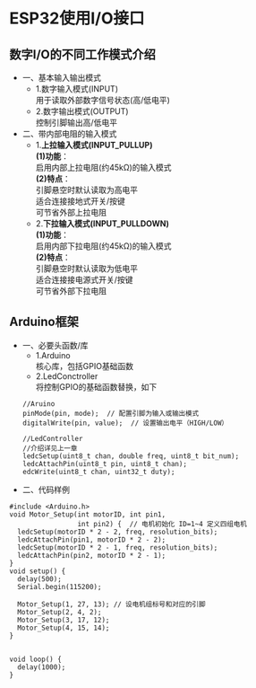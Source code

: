 # ESP32使用I/O接口
## 数字I/O的不同工作模式介绍
- 一、基本输入输出模式
  * 1.数字输入模式(INPUT)
  <br>用于读取外部数字信号状态(高/低电平)
  * 2.数字输出模式(OUTPUT)
  <br>控制引脚输出高/低电平
- 二、带内部电阻的输入模式
  * 1.**上拉输入模式(INPUT_PULLUP)**
  <br>**(1)功能**：
  <br>启用内部上拉电阻(约45kΩ)的输入模式
  <br>**(2)特点**：
  <br>引脚悬空时默认读取为高电平
  <br>适合连接接地式开关/按键
  <br>可节省外部上拉电阻
  * 2.**下拉输入模式(INPUT_PULLDOWN)**
  <br>**(1)功能**​​：
  <br>启用内部下拉电阻(约45kΩ)的输入模式
  <br>**(2)特点**​​：
  <br>引脚悬空时默认读取为低电平
  <br>适合连接接电源式开关/按键
  <br>可节省外部下拉电阻
## Arduino框架
- 一、必要头函数/库
  * 1.Arduino
  <br>核心库，包括GPIO基础函数
  * 2.LedConctroller
  <br>将控制GPIO的基础函数替换，如下
  ```
  //Aruino
  pinMode(pin, mode);  // 配置引脚为输入或输出模式
  digitalWrite(pin, value);  // 设置输出电平（HIGH/LOW）
  ```
  ```
  //LedController
  //介绍详见上一章
  ledcSetup(uint8_t chan, double freq, uint8_t bit_num);
  ledcAttachPin(uint8_t pin, uint8_t chan);
  edcWrite(uint8_t chan, uint32_t duty);
  ```
- 二、代码样例
```
#include <Arduino.h>
void Motor_Setup(int motorID, int pin1,
                 int pin2) {  // 电机初始化 ID=1~4 定义四组电机
  ledcSetup(motorID * 2 - 2, freq, resolution_bits);
  ledcAttachPin(pin1, motorID * 2 - 2);
  ledcSetup(motorID * 2 - 1, freq, resolution_bits);
  ledcAttachPin(pin2, motorID * 2 - 1);
}
void setup() {
  delay(500);
  Serial.begin(115200);
  
  Motor_Setup(1, 27, 13); // 设电机组标号和对应的引脚
  Motor_Setup(2, 4, 2);
  Motor_Setup(3, 17, 12);
  Motor_Setup(4, 15, 14);
}


void loop() {
  delay(1000);
}
```

